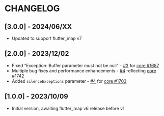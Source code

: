 # CHANGELOG

## [3.0.0] - 2024/06/XX

* Updated to support flutter_map v7

## [2.0.0] - 2023/12/02

* Fixed "Exception: Buffer parameter must not be null" - [#3](https://github.com/fleaflet/flutter_map_cancellable_tile_provider/pull/3) for [core #1687](https://github.com/fleaflet/flutter_map/issues/1687)
* Multiple bug fixes and performance enhancements - [#4](https://github.com/fleaflet/flutter_map_cancellable_tile_provider/pull/4) reflecting [core #1742](https://github.com/fleaflet/flutter_map/pull/1742)
* Added `silenceExceptions` parameter - [#4](https://github.com/fleaflet/flutter_map_cancellable_tile_provider/pull/4) for [core #1703](https://github.com/fleaflet/flutter_map/issues/1703)

## [1.0.0] - 2023/10/09

* Initial version, awaiting flutter_map v6 release before v1
